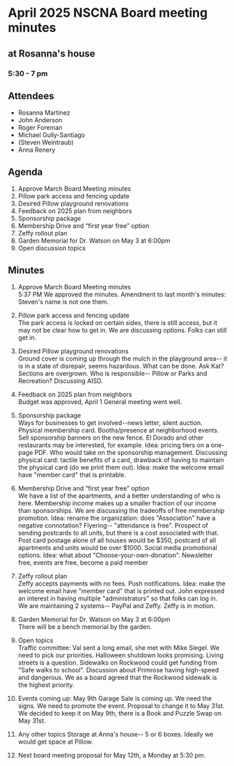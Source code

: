 # April 2025 NSCNA Board meeting minutes
## at Rosanna's house
### 5:30 - 7 pm


Attendees
---------
- Rosanna Martinez
- John Anderson
- Roger Foreman
- Michael Gully-Santiago
- (Steven Weintraub)
- Anna Renery

Agenda
------
1. Approve March Board Meeting minutes
2. Pillow park access and fencing update
3. Desired Pillow playground renovations
4. Feedback on 2025 plan from neighbors
5. Sponsorship package
6. Membership Drive and “first year free” option
7. Zeffy rollout plan
8. Garden Memorial for Dr. Watson on May 3 at 6:00pm
9. Open discussion topics

Minutes
-------

1. Approve March Board Meeting minutes  
5:37 PM We approved the minutes.  Amendment to last month's minutes: Steven's name is not one them.

2. Pillow park access and fencing update  
The park access is locked on certain sides, there is still access, but it may not be clear how to get in.  We are discussing options.  Folks can still get in.  

3. Desired Pillow playground renovations  
Ground cover is coming up through the mulch in the playground area-- it is in a state of disrepair, seems hazardous.  What can be done.  Ask Kat?  Sections are overgrown.  Who is responsible-- Pillow or Parks and Recreation?  Discussing AISD.

4. Feedback on 2025 plan from neighbors  
Budget was approved, April 1 General meeting went well.

5. Sponsorship package  
Ways for businesses to get involved--news letter, silent auction.  Physical membership card.  Booths/presence at neighborhood events.  Sell sponsorship banners on the new fence.  El Dorado and other restaurants may be interested, for example.  Idea: pricing tiers on a one-page PDF.  Who would take on the sponsorship management.  Discussing physical card: tactile benefits of a card, drawback of having to maintain the physical card (do we print them out).  Idea: make the welcome email have "member card" that is printable.  

6. Membership Drive and “first year free” option  
We have a list of the apartments, and a better understanding of who is here.  Membership income makes up a smaller fraction of our income than sponsorships.  We are discussing the tradeoffs of free membership promotion.  Idea: rename the organization: does "Association" have a negative connotation?  Flyering-- "attendance is free".  Prospect of sending postcards to all units, but there is a cost associated with that.  Post card postage alone of all houses would be $350, postcard of all apartments and units would be over $1000.  Social media promotional options.  Idea: what about "Choose-your-own-donation".  Newsletter free, events are free, become a paid member

7. Zeffy rollout plan  
Zeffy accepts payments with no fees.  Push notifications.  Idea: make the welcome email have "member card" that is printed out.  John expressed an interest in having multiple "administrators" so that folks can log in.  We are maintaining 2 systems-- PayPal and Zeffy.  Zeffy is in motion.

8. Garden Memorial for Dr. Watson on May 3 at 6:00pm  
There will be a bench memorial by the garden. 

9. Open topics  
Traffic committee: Val sent a long email, she met with Mike Siegel.  We need to pick our priorities.   Halloween shutdown looks promising.  Living streets is a question.  Sidewalks on Rockwood could get funding from "Safe walks to school".  Discussion about Primrose having high-speed and dangerous.  We as a board agreed that the Rockwood sidewalk is the highest priority.  

10. Events coming up:
May 9th Garage Sale is coming up.  We need the signs.  We need to promote the event.  Proposal to change it to May 31st.  We decided to keep it on May 9th, there is a Book and Puzzle Swap on May 31st.  

11.  Any other topics
Storage at Anna's house-- 5 or 6 boxes.  Ideally we would get space at Pillow.  

12.  Next board meeting proposal for May 12th, a Monday at 5:30 pm.  


